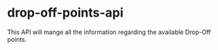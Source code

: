 # drop-off-points-api
This API will mange all the information regarding the available Drop-Off points.
